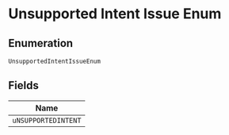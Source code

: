 
# Unsupported Intent Issue Enum

## Enumeration

`UnsupportedIntentIssueEnum`

## Fields

| Name |
|  --- |
| `uNSUPPORTEDINTENT` |

